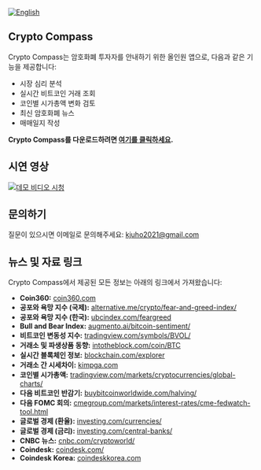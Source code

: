 [![English](https://img.shields.io/badge/lang-English-blue.svg)](https://github.com/juho-creator/CryptoCompass/blob/main/README.md)

## Crypto Compass

Crypto Compass는 암호화폐 투자자를 안내하기 위한 올인원 앱으로, 다음과 같은 기능을 제공합니다:
- 시장 심리 분석
- 실시간 비트코인 거래 조회
- 코인별 시가총액 변화 검토
- 최신 암호화폐 뉴스
- 매매일지 작성

**Crypto Compass를 다운로드하려면 [여기를 클릭하세요](https://play.google.com/store/apps/details?id=com.juhooray.crypto_analysis&hl=en_US).**

## 시연 영상
[![데모 비디오 시청](https://i3.ytimg.com/vi/575KOHgtoUw/maxresdefault.jpg)](https://www.youtube.com/watch?v=575KOHgtoUw)

## 문의하기
질문이 있으시면 이메일로 문의해주세요: kjuho2021@gmail.com

## 뉴스 및 자료 링크
Crypto Compass에서 제공된 모든 정보는 아래의 링크에서 가져왔습니다: 
- **Coin360:** [coin360.com](https://coin360.com/)
- **공포와 욕망 지수 (국제):** [alternative.me/crypto/fear-and-greed-index/](https://alternative.me/crypto/fear-and-greed-index/)
- **공포와 욕망 지수 (한국):** [ubcindex.com/feargreed](https://www.ubcindex.com/feargreed)
- **Bull and Bear Index:** [augmento.ai/bitcoin-sentiment/](https://www.augmento.ai/bitcoin-sentiment/)
- **비트코인 변동성 지수:** [tradingview.com/symbols/BVOL/](https://www.tradingview.com/symbols/BVOL/)
- **거래소 및 파생상품 동향:** [intotheblock.com/coin/BTC](https://app.intotheblock.com/coin/BTC)
- **실시간 블록체인 정보:** [blockchain.com/explorer](https://www.blockchain.com/explorer)
- **거래소 간 시세차이:** [kimpga.com](https://kimpga.com/)
- **코인별 시가총액:** [tradingview.com/markets/cryptocurrencies/global-charts/](https://www.tradingview.com/markets/cryptocurrencies/global-charts/)
- **다음 비트코인 반감기:** [buybitcoinworldwide.com/halving/](https://buybitcoinworldwide.com/halving/)
- **다음 FOMC 회의:** [cmegroup.com/markets/interest-rates/cme-fedwatch-tool.html](https://www.cmegroup.com/markets/interest-rates/cme-fedwatch-tool.html)
- **글로벌 경제 (환율):** [investing.com/currencies/](https://www.investing.com/currencies/)
- **글로벌 경제 (금리):** [investing.com/central-banks/](https://www.investing.com/central-banks/)
- **CNBC 뉴스:** [cnbc.com/cryptoworld/](https://www.cnbc.com/cryptoworld/)
- **Coindesk:** [coindesk.com/](https://www.coindesk.com/)
- **Coindesk Korea:** [coindeskkorea.com](https://www.coindeskkorea.com/#google_vignette)
